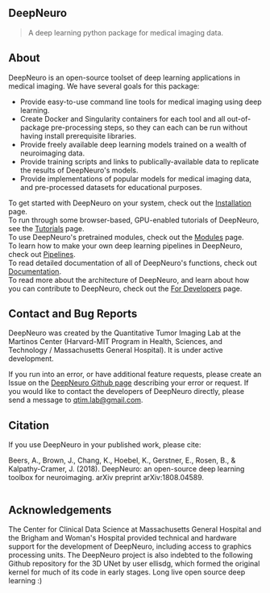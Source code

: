 ## DeepNeuro

> A deep learning python package for medical imaging data.

## About

DeepNeuro is an open-source toolset of deep learning applications in medical imaging. We have several goals for this package:

* Provide easy-to-use command line tools for medical imaging using deep learning.
* Create Docker and Singularity containers for each tool and all out-of-package pre-processing steps, so they can each can be run without having install prerequisite libraries.
* Provide freely available deep learning models trained on a wealth of neuroimaging data.
* Provide training scripts and links to publically-available data to replicate the results of DeepNeuro's models.
* Provide implementations of popular models for medical imaging data, and pre-processed datasets for educational purposes.

To get started with DeepNeuro on your system, check out the [Installation](install.md) page.  
To run through some browser-based, GPU-enabled tutorials of DeepNeuro, see the [Tutorials](tutorials.md) page.  
To use DeepNeuro's pretrained modules, check out the [Modules](modules.md) page.  
To learn how to make your own deep learning pipelines in DeepNeuro, check out [Pipelines](pipelines.md).  
To read detailed documentation of all of DeepNeuro's functions, check out [Documentation](documentation.md).  
To read more about the architecture of DeepNeuro, and learn about how you can contribute to DeepNeuro, check out the [For Developers](developer.md) page.  

## Contact and Bug Reports

DeepNeuro was created by the Quantitative Tumor Imaging Lab at the Martinos Center (Harvard-MIT Program in Health, Sciences, and Technology / Massachusetts General Hospital). It is under active development.

If you run into an error, or have additional feature requests, please create an Issue on the [DeepNeuro Github page](https://github.com/QTIM-Lab/DeepNeuro/issues) describing your error or request. If you would like to contact the developers of DeepNeuro directly, please send a message to qtim.lab@gmail.com.

## Citation

If you use DeepNeuro in your published work, please cite:

Beers, A., Brown, J., Chang, K., Hoebel, K., Gerstner, E., Rosen, B., & Kalpathy-Cramer, J. (2018). DeepNeuro: an open-source deep learning toolbox for neuroimaging. arXiv preprint arXiv:1808.04589.

```@article{beers2018deepneuro, title={DeepNeuro: an open-source deep learning toolbox for neuroimaging}, author={Beers, Andrew and Brown, James and Chang, Ken and Hoebel, Katharina and Gerstner, Elizabeth and Rosen, Bruce and Kalpathy-Cramer, Jayashree}, journal={arXiv preprint arXiv:1808.04589}, year={2018}}
```

## Acknowledgements
The Center for Clinical Data Science at Massachusetts General Hospital and the Brigham and Woman's Hospital provided technical and hardware support for the development of DeepNeuro, including access to graphics processing units. The DeepNeuro project is also indebted to the following Github repository for the 3D UNet by user ellisdg, which formed the original kernel for much of its code in early stages. Long live open source deep learning :)
